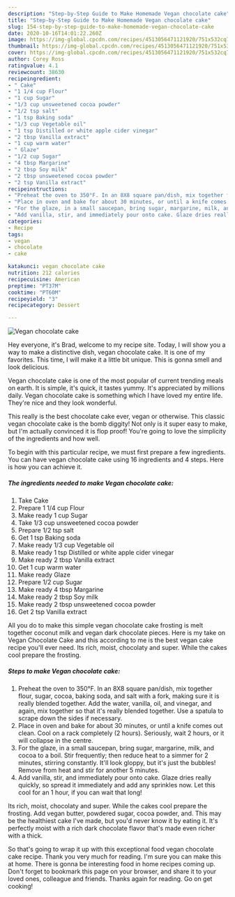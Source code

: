 ```yaml
---
description: "Step-by-Step Guide to Make Homemade Vegan chocolate cake"
title: "Step-by-Step Guide to Make Homemade Vegan chocolate cake"
slug: 154-step-by-step-guide-to-make-homemade-vegan-chocolate-cake
date: 2020-10-16T14:01:22.260Z
image: https://img-global.cpcdn.com/recipes/4513056471121920/751x532cq70/vegan-chocolate-cake-recipe-main-photo.jpg
thumbnail: https://img-global.cpcdn.com/recipes/4513056471121920/751x532cq70/vegan-chocolate-cake-recipe-main-photo.jpg
cover: https://img-global.cpcdn.com/recipes/4513056471121920/751x532cq70/vegan-chocolate-cake-recipe-main-photo.jpg
author: Corey Ross
ratingvalue: 4.1
reviewcount: 38630
recipeingredient:
- " Cake"
- "1 1/4 cup Flour"
- "1 cup Sugar"
- "1/3 cup unsweetened cocoa powder"
- "1/2 tsp salt"
- "1 tsp Baking soda"
- "1/3 cup Vegetable oil"
- "1 tsp Distilled or white apple cider vinegar"
- "2 tbsp Vanilla extract"
- "1 cup warm water"
- " Glaze"
- "1/2 cup Sugar"
- "4 tbsp Margarine"
- "2 tbsp Soy milk"
- "2 tbsp unsweetened cocoa powder"
- "2 tsp Vanilla extract"
recipeinstructions:
- "Preheat the oven to 350°F. In an 8X8 square pan/dish, mix together flour, sugar, cocoa, baking soda, and salt with a fork, making sure it is really blended together. Add the water, vanilla, oil, and vinegar, and again, mix together so that it&#39;s really blended together. Use a spatula to scrape down the sides if necessary."
- "Place in oven and bake for about 30 minutes, or until a knife comes out clean. Cool on a rack completely (2 hours). Seriously, wait 2 hours, or it will collapse in the centre."
- "For the glaze, in a small saucepan, bring sugar, margarine, milk, and cocoa to a boil. Stir frequently; then reduce heat to a simmer for 2 minutes, stirring constantly. It&#39;ll look gloppy, but it&#39;s just the bubbles! Remove from heat and stir for another 5 minutes."
- "Add vanilla, stir, and immediately pour onto cake. Glaze dries really quickly, so spread it immediately and add any sprinkles now. Let this cool for an 1 hour, if you can wait that long!"
categories:
- Recipe
tags:
- vegan
- chocolate
- cake

katakunci: vegan chocolate cake 
nutrition: 212 calories
recipecuisine: American
preptime: "PT37M"
cooktime: "PT60M"
recipeyield: "3"
recipecategory: Dessert

---
```



![Vegan chocolate cake](https://img-global.cpcdn.com/recipes/4513056471121920/751x532cq70/vegan-chocolate-cake-recipe-main-photo.jpg)

Hey everyone, it's Brad, welcome to my recipe site. Today, I will show you a way to make a distinctive dish, vegan chocolate cake. It is one of my favorites. This time, I will make it a little bit unique. This is gonna smell and look delicious.

Vegan chocolate cake is one of the most popular of current trending meals on earth. It is simple, it's quick, it tastes yummy. It's appreciated by millions daily. Vegan chocolate cake is something which I have loved my entire life. They're nice and they look wonderful.

This really is the best chocolate cake ever, vegan or otherwise. This classic vegan chocolate cake is the bomb diggity! Not only is it super easy to make, but I&#39;m actually convinced it is flop proof! You&#39;re going to love the simplicity of the ingredients and how well.


To begin with this particular recipe, we must first prepare a few ingredients. You can have vegan chocolate cake using 16 ingredients and 4 steps. Here is how you can achieve it.

<!--inarticleads1-->

##### The ingredients needed to make Vegan chocolate cake:

1. Take  Cake
1. Prepare 1 1/4 cup Flour
1. Make ready 1 cup Sugar
1. Take 1/3 cup unsweetened cocoa powder
1. Prepare 1/2 tsp salt
1. Get 1 tsp Baking soda
1. Make ready 1/3 cup Vegetable oil
1. Make ready 1 tsp Distilled or white apple cider vinegar
1. Make ready 2 tbsp Vanilla extract
1. Get 1 cup warm water
1. Make ready  Glaze
1. Prepare 1/2 cup Sugar
1. Make ready 4 tbsp Margarine
1. Make ready 2 tbsp Soy milk
1. Make ready 2 tbsp unsweetened cocoa powder
1. Get 2 tsp Vanilla extract


All you do to make this simple vegan chocolate cake frosting is melt together coconut milk and vegan dark chocolate pieces. Here is my take on Vegan Chocolate Cake and this according to me is the best vegan cake recipe you&#39;ll ever need. Its rich, moist, chocolaty and super. While the cakes cool prepare the frosting. 

<!--inarticleads2-->

##### Steps to make Vegan chocolate cake:

1. Preheat the oven to 350°F. In an 8X8 square pan/dish, mix together flour, sugar, cocoa, baking soda, and salt with a fork, making sure it is really blended together. Add the water, vanilla, oil, and vinegar, and again, mix together so that it&#39;s really blended together. Use a spatula to scrape down the sides if necessary.
1. Place in oven and bake for about 30 minutes, or until a knife comes out clean. Cool on a rack completely (2 hours). Seriously, wait 2 hours, or it will collapse in the centre.
1. For the glaze, in a small saucepan, bring sugar, margarine, milk, and cocoa to a boil. Stir frequently; then reduce heat to a simmer for 2 minutes, stirring constantly. It&#39;ll look gloppy, but it&#39;s just the bubbles! Remove from heat and stir for another 5 minutes.
1. Add vanilla, stir, and immediately pour onto cake. Glaze dries really quickly, so spread it immediately and add any sprinkles now. Let this cool for an 1 hour, if you can wait that long!


Its rich, moist, chocolaty and super. While the cakes cool prepare the frosting. Add vegan butter, powdered sugar, cocoa powder, and. This may be the healthiest cake I&#39;ve made, but you&#39;d never know it by eating it. It&#39;s perfectly moist with a rich dark chocolate flavor that&#39;s made even richer with a thick. 

So that's going to wrap it up with this exceptional food vegan chocolate cake recipe. Thank you very much for reading. I'm sure you can make this at home. There is gonna be interesting food in home recipes coming up. Don't forget to bookmark this page on your browser, and share it to your loved ones, colleague and friends. Thanks again for reading. Go on get cooking!
